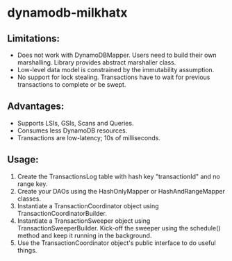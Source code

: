 # dynamodb-milkhatx

## Limitations:
* Does not work with DynamoDBMapper. Users need to build their own marshalling. Library provides abstract marshaller class.
* Low-level data model is constrained by the immutability assumption.
* No support for lock stealing. Transactions have to wait for previous transactions to complete or be swept.

## Advantages:
* Supports LSIs, GSIs, Scans and Queries.
* Consumes less DynamoDB resources.
* Transactions are low-latency; 10s of milliseconds.

## Usage:
1. Create the TransactionsLog table with hash key "transactionId" and no range key.
2. Create your DAOs using the HashOnlyMapper or HashAndRangeMapper classes.
3. Instantiate a TransactionCoordinator object using TransactionCoordinatorBuilder.
4. Instantiate a TransactionSweeper object using TransactionSweeperBuilder. Kick-off the sweeper using the schedule() method and keep it running in the background.
5. Use the TransactionCoordinator object's public interface to do useful things.
